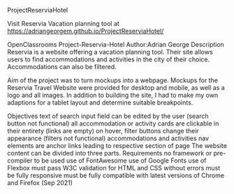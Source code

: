 ProjectReserviaHotel

Visit Reservia Vacation planning tool at https://adriangeorgem.github.io/ProjectReserviaHotel/

OpenClassrooms Project-Reservia-Hotel Author:Adrian George
Description
Reservia is a website offering a vacation planning tool. Their site allows users to find accommodations and activities in the city of their choice. Accommodations can also be filtered.

Aim of the project was to turn mockups into a webpage. Mockups for the Reservia Travel Website were provided for desktop and mobile, as well as a logo and all images. In addition to building the site, I had to make my own adaptions for a tablet layout and determine suitable breakpoints.

Objectives
text of search input field can be edited by the user (search button not functional)
all accommodation or activity cards are clickable in their entirety (links are empty)
on hover, filter buttons change their appearance (filters not functional)
accommodations and activities nav elements are anchor links leading to respective section of page The website content can be divided into three parts.
Requirements
no framework or pre-compiler to be used
use of FontAwesome
use of Google Fonts
use of Flexbox
must pass W3C validation for HTML and CSS without errors
must be fully responsive
must be fully compatible with latest versions of Chrome and Firefox (Sep 2021)
